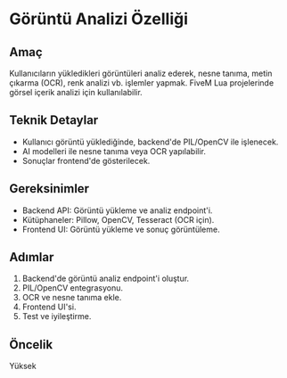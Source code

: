 # Görüntü Analizi Özelliği

## Amaç
Kullanıcıların yükledikleri görüntüleri analiz ederek, nesne tanıma, metin çıkarma (OCR), renk analizi vb. işlemler yapmak. FiveM Lua projelerinde görsel içerik analizi için kullanılabilir.

## Teknik Detaylar
- Kullanıcı görüntü yüklediğinde, backend'de PIL/OpenCV ile işlenecek.
- AI modelleri ile nesne tanıma veya OCR yapılabilir.
- Sonuçlar frontend'de gösterilecek.

## Gereksinimler
- Backend API: Görüntü yükleme ve analiz endpoint'i.
- Kütüphaneler: Pillow, OpenCV, Tesseract (OCR için).
- Frontend UI: Görüntü yükleme ve sonuç görüntüleme.

## Adımlar
1. Backend'de görüntü analiz endpoint'i oluştur.
2. PIL/OpenCV entegrasyonu.
3. OCR ve nesne tanıma ekle.
4. Frontend UI'si.
5. Test ve iyileştirme.

## Öncelik
Yüksek
